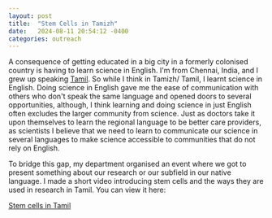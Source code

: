 ```yaml
---
layout: post
title:  "Stem Cells in Tamizh"
date:   2024-08-11 20:54:12 -0400
categories: outreach
---
```


A consequence of getting educated in a big city in a formerly colonised country is having to learn science in English. I'm from Chennai, India, and I grew up speaking [Tamil](https://en.wikipedia.org/wiki/Tamil_language). So while I think in Tamizh/ Tamil, I learnt science in English. Doing science in English gave me the ease of communication with others who don't speak the same language and opened doors to several opportunities, although, I think learning and doing science in just English often  excludes the larger community from science. Just as doctors take it upon themselves to learn the regional language to be better care providers, as scientists I believe that we need to learn to communicate our science in several languages to make science accessible to communities that do not rely on English. 

To bridge this gap, my department organised an event where we got to present something about our research or our subfield in our native language. I made a short video introducing stem cells and the ways they are used in research in Tamil. You can view it here: 

[Stem cells in Tamil](https://drive.google.com/file/d/1MY4I8qMW_h16EkUx7AB9Ccg2KrblkHTp/view?usp=sharing)
